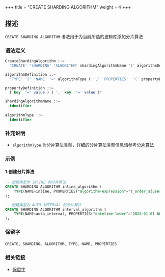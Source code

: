 +++
title = "CREATE SHARDING ALGORITHM"
weight = 4
+++

## 描述

`CREATE SHARDING ALGORITHM` 语法用于为当前所选的逻辑库添加分片算法

### 语法定义

```sql
CreateShardingAlgorithm ::=
  'CREATE' 'SHARDING' 'ALGORITHM' shardingAlgorithmName '(' algorithmDefinition ')'

algorithmDefinition ::=
  'TYPE' '(' 'NAME' '=' algorithmType ( ',' 'PROPERTIES'  '(' propertyDefinition  ')' )?')'  

propertyDefinition ::=
  ( key  '=' value ) ( ',' key  '=' value )*

shardingAlgorithmName ::=
  identifier
  
algorithmType ::=
  identifier
```

### 补充说明

- `algorithmType` 为分片算法类型，详细的分片算法类型信息请参考[分片算法](/cn/user-manual/shardingsphere-jdbc/builtin-algorithm/sharding/)

### 示例

#### 1.创建分片算法

```SQL
-- 创建类型为 INLINE 的分片算法
CREATE SHARDING ALGORITHM inline_algorithm (
    TYPE(NAME=inline, PROPERTIES("algorithm-expression"="t_order_${user_id % 2}"))
);

-- 创建类型为 AUTO_INTERVAL 的分片算法
CREATE SHARDING ALGORITHM interval_algorithm (
    TYPE(NAME=auto_interval, PROPERTIES("datetime-lower"="2022-01-01 00:00:00", "datetime-upper"="2022-01-03 00:00:00", "sharding-seconds"="86400"))
);
```

### 保留字

`CREATE`、`SHARDING`、`ALGORITHM`、`TYPE`、`NAME`、`PROPERTIES`

### 相关链接

- [保留字](/cn/reference/distsql/syntax/reserved-word/)
